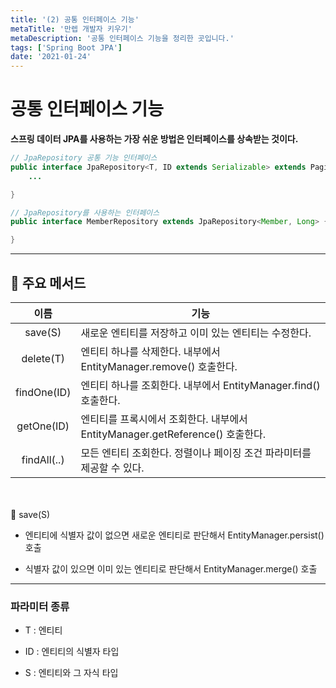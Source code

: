 ```yaml
---
title: '(2) 공통 인터페이스 기능'
metaTitle: '만렙 개발자 키우기'
metaDescription: '공통 인터페이스 기능을 정리한 곳입니다.'
tags: ['Spring Boot JPA']
date: '2021-01-24'
---
```


# 공통 인터페이스 기능

**스프링 데이터 JPA를 사용하는 가장 쉬운 방법은 인터페이스를 상속받는 것이다.**

```java
// JpaRepository 공통 기능 인터페이스
public interface JpaRepository<T, ID extends Serializable> extends PagingAndSortingRepository<T, ID> {
    ...

}

// JpaRepository를 사용하는 인터페이스
public interface MemberRepository extends JpaRepository<Member, Long> {

}
```

---

## 🗽 주요 메서드

|    이름     | 기능                                                                          |
| :---------: | ----------------------------------------------------------------------------- |
|   save(S)   | 새로운 엔티티를 저장하고 이미 있는 엔티티는 수정한다.                         |
|  delete(T)  | 엔티티 하나를 삭제한다. 내부에서 EntityManager.remove() 호출한다.             |
| findOne(ID) | 엔티티 하나를 조회한다. 내부에서 EntityManager.find() 호출한다.               |
| getOne(ID)  | 엔티티를 프록시에서 조회한다. 내부에서 EntityManager.getReference() 호출한다. |
| findAll(..) | 모든 엔티티 조회한다. 정렬이나 페이징 조건 파라미터를 제공할 수 있다.         |

<br/>
<br/>
👀 save(S)

- 엔티티에 식별자 값이 없으면 새로운 엔티티로 판단해서 EntityManager.persist() 호출

* 식별자 값이 있으면 이미 있는 엔티티로 판단해서 EntityManager.merge() 호출

---

### 파라미터 종류

- T : 엔티티

* ID : 엔티티의 식별자 타입

- S : 엔티티와 그 자식 타입
